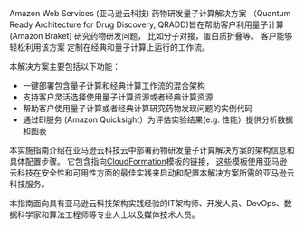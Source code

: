 Amazon Web Services (亚马逊云科技) 药物研发量子计算解决方案
（Quantum Ready Architecture for Drug Discovery, 
QRADD)旨在帮助客户利用量子计算 (Amazon Braket)
研究药物研发问题， 
比如分子对接，蛋白质折叠等。 客户能够轻松利用该方案
定制在经典和量子计算上运行的工作流。

本解决方案主要包括以下功能：

- 一键部署包含量子计算和经典计算工作流的混合架构 
- 支持客户灵活选择使用量子计算资源或者经典计算资源
- 帮助客户使用量子计算或者经典计算研究药物发现问题的实例代码
- 通过BI服务 (Amazon Quicksight）为评估实验结果(e.g. 性能）提供分析数据和图表


本实施指南介绍在亚马逊云科技云中部署药物研发量子计算解决方案的架构信息和具体配置步骤。
它包含指向[CloudFormation][cloudformation]模板的链接，
这些模板使用亚马逊云科技在安全性和可用性方面的最佳实践来启动和配置本解决方案所需的亚马逊云科技服务。

本指南面向具有亚马逊云科技架构实践经验的IT架构师、开发人员、DevOps、数据科学家和算法工程师等专业人士以及媒体技术人员。

[cloudformation]: https://aws.amazon.com/en/cloudformation/